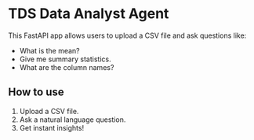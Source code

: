 # TDS Data Analyst Agent

This FastAPI app allows users to upload a CSV file and ask questions like:

- What is the mean?
- Give me summary statistics.
- What are the column names?

## How to use

1. Upload a CSV file.
2. Ask a natural language question.
3. Get instant insights!

